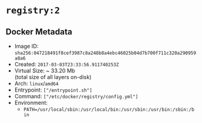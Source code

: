 # `registry:2`

## Docker Metadata

- Image ID: `sha256:047218491f8cef3987c8a248b8a4ebc46025b04d7b700f711c320a290959a8a6`
- Created: `2017-03-03T23:33:56.911740253Z`
- Virtual Size: ~ 33.20 Mb  
  (total size of all layers on-disk)
- Arch: `linux`/`amd64`
- Entrypoint: `["/entrypoint.sh"]`
- Command: `["/etc/docker/registry/config.yml"]`
- Environment:
  - `PATH=/usr/local/sbin:/usr/local/bin:/usr/sbin:/usr/bin:/sbin:/bin`
